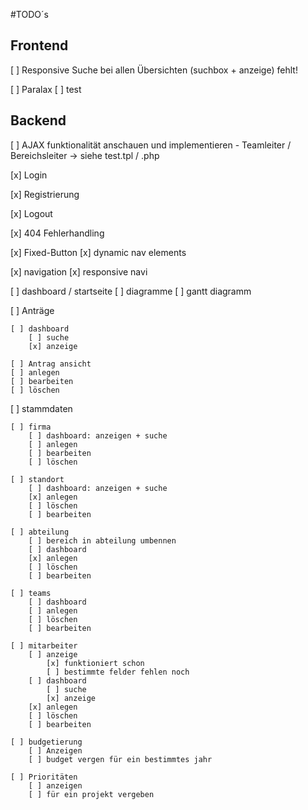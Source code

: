 #TODO´s 

## Frontend

[ ] Responsive Suche bei allen Übersichten (suchbox + anzeige) fehlt!

[ ] Paralax
    [ ] test

## Backend

[ ] AJAX funktionalität anschauen und implementieren
    - Teamleiter / Bereichsleiter -> siehe test.tpl / .php

[x] Login

[x] Registrierung

[x] Logout

[x] 404 Fehlerhandling

[x] Fixed-Button
    [x] dynamic nav elements

[x] navigation
    [x] responsive navi

[ ] dashboard / startseite
    [ ] diagramme
    [ ] gantt diagramm

[ ] Anträge

    [ ] dashboard
        [ ] suche
        [x] anzeige

    [ ] Antrag ansicht
    [ ] anlegen
    [ ] bearbeiten
    [ ] löschen

[ ] stammdaten

    [ ] firma
        [ ] dashboard: anzeigen + suche
        [ ] anlegen
        [ ] bearbeiten
        [ ] löschen

    [ ] standort
        [ ] dashboard: anzeigen + suche
        [x] anlegen
        [ ] löschen
        [ ] bearbeiten

    [ ] abteilung
        [ ] bereich in abteilung umbennen
        [ ] dashboard
        [x] anlegen
        [ ] löschen
        [ ] bearbeiten

    [ ] teams
        [ ] dashboard
        [ ] anlegen
        [ ] löschen
        [ ] bearbeiten

    [ ] mitarbeiter
        [ ] anzeige
            [x] funktioniert schon
            [ ] bestimmte felder fehlen noch
        [ ] dashboard 
            [ ] suche
            [x] anzeige
        [x] anlegen
        [ ] löschen
        [ ] bearbeiten

    [ ] budgetierung
        [ ] Anzeigen
        [ ] budget vergen für ein bestimmtes jahr

    [ ] Prioritäten
        [ ] anzeigen
        [ ] für ein projekt vergeben